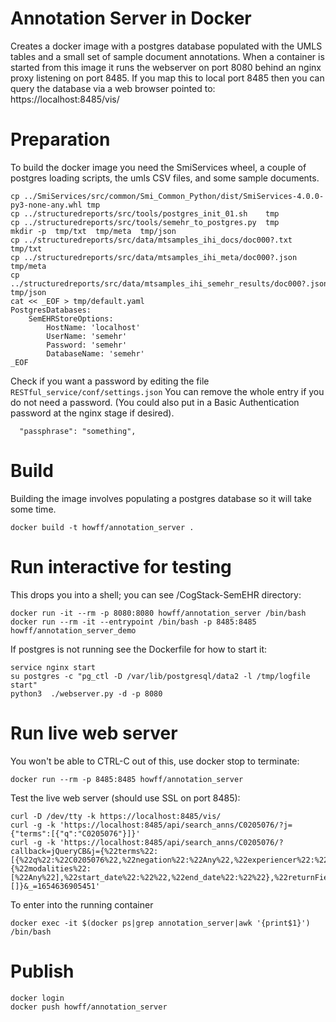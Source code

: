 # Annotation Server in Docker

Creates a docker image with a postgres database populated with the
UMLS tables and a small set of sample document annotations.
When a container is started from this image it runs the webserver
on port 8080 behind an nginx proxy listening on port 8485.
If you map this to local port 8485 then you can query
the database via a web browser pointed to: https://localhost:8485/vis/

# Preparation

To build the docker image you need the SmiServices wheel, a couple of
postgres loading scripts, the umls CSV files, and some sample documents.

```
cp ../SmiServices/src/common/Smi_Common_Python/dist/SmiServices-4.0.0-py3-none-any.whl tmp
cp ../structuredreports/src/tools/postgres_init_01.sh    tmp
cp ../structuredreports/src/tools/semehr_to_postgres.py  tmp
mkdir -p  tmp/txt  tmp/meta  tmp/json
cp ../structuredreports/src/data/mtsamples_ihi_docs/doc000?.txt   tmp/txt
cp ../structuredreports/src/data/mtsamples_ihi_meta/doc000?.json  tmp/meta
cp ../structuredreports/src/data/mtsamples_ihi_semehr_results/doc000?.json  tmp/json
cat << _EOF > tmp/default.yaml
PostgresDatabases:
    SemEHRStoreOptions:
        HostName: 'localhost'
        UserName: 'semehr'
        Password: 'semehr'
        DatabaseName: 'semehr'
_EOF
```

Check if you want a password by editing the file `RESTful_service/conf/settings.json`
You can remove the whole entry if you do not need a password.
(You could also put in a Basic Authentication password at the nginx stage if desired).
```
  "passphrase": "something",
```

# Build

Building the image involves populating a postgres database so it will take
some time.

```
docker build -t howff/annotation_server .
```

# Run interactive for testing

This drops you into a shell; you can see /CogStack-SemEHR directory:

```
docker run -it --rm -p 8080:8080 howff/annotation_server /bin/bash
docker run --rm -it --entrypoint /bin/bash -p 8485:8485 howff/annotation_server_demo
```

If postgres is not running see the Dockerfile for how to start it:

```
service nginx start
su postgres -c "pg_ctl -D /var/lib/postgresql/data2 -l /tmp/logfile start"
python3  ./webserver.py -d -p 8080
```


# Run live web server

You won't be able to CTRL-C out of this, use docker stop to terminate:
```
docker run --rm -p 8485:8485 howff/annotation_server
```

Test the live web server (should use SSL on port 8485):
```
curl -D /dev/tty -k https://localhost:8485/vis/
curl -g -k 'https://localhost:8485/api/search_anns/C0205076/?j={"terms":[{"q":"C0205076"}]}'
curl -g -k 'https://localhost:8485/api/search_anns/C0205076/?callback=jQueryCB&j={%22terms%22:[{%22q%22:%22C0205076%22,%22negation%22:%22Any%22,%22experiencer%22:%22Any%22,%22temporality%22:%22Any%22}],%22filter%22:{%22modalities%22:[%22Any%22],%22start_date%22:%22%22,%22end_date%22:%22%22},%22returnFields%22:[]}&_=1654636905451'
```

To enter into the running container
```
docker exec -it $(docker ps|grep annotation_server|awk '{print$1}') /bin/bash
```

# Publish

```
docker login
docker push howff/annotation_server
```
